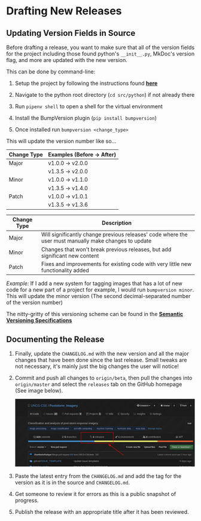 # Drafting New Releases


## Updating Version Fields in Source

Before drafting a release, you want to make sure that all of the version fields for the project including those found
python's `__init__.py`, MkDoc's version flag, and more are updated with the new version.

This can be done by command-line:

1.  Setup the project by following the instructions found [**here**](./index.md)

2.  Navigate to the python root directory (`cd src/python`) if not already there

3.  Run `pipenv shell` to open a shell for the virtual environment

4.  Install the BumpVersion plugin (`pip install bumpversion`)

5.  Once installed run `bumpversion <change_type>`

This will update the version number like so...

| Change Type | Examples (Before -> After)     |
| ----------- | ------------------------------ |
| Major       | v1.0.0 -> v2.0.0               |
|             | v1.3.5 -> v2.0.0               |
| Minor       | v1.0.0 -> v1.1.0               |
|             | v1.3.5 -> v1.4.0               |
| Patch       | v1.0.0 -> v1.0.1               |
|             | v1.3.5 -> v1.3.6               |

| Change Type | Description                                                                                           |
| ----------- | ----------------------------------------------------------------------------------------------------- |
| Major       | Will significantly change previous releases' code where the user must manually make changes to update |
| Minor       | Changes that won't break previous releases, but add significant new content                           |
| Patch       | Fixes and improvements for existing code with very little new functionality added                     |

*Example:* If I add a new system for tagging images that has a lot of new code for a new part of a project for 
example, I would run `bumpversion minor`. This will update the minor version (The second decimal-separated number 
of the version number)

The nitty-gritty of this versioning scheme can be found in the 
[**Semantic Versioning Specifications**](https://semver.org/)

## Documenting the Release

1.  Finally, update the `CHANGELOG.md` with the new version and all the major changes that have been done since the 
    last release. Small tweaks are not necessary, it's mainly just the big changes the user will notice!
    
2.  Commit and push all changes to `origin/beta`, then pull the changes into `origin/master` and select 
    the `releases` tab on the GitHub homepage (See image below).
    
    ![Release Tab Pointer](./release_drafting_images/1.png)
    
3.  Paste the latest entry from the `CHANGELOG.md` and add the tag for the version as it is in the source and 
    `CHANGELOG.md`.
    
4.  Get someone to review it for errors as this is a public snapshot of progress.

5.  Publish the release with an appropriate title after it has been reviewed.
    
    